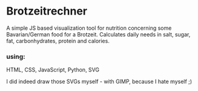 # Brotzeitrechner
A simple JS based visualization tool for nutrition concerning some Bavarian/German food for a Brotzeit. Calculates daily needs in salt, sugar, fat, carbonhydrates, protein and calories.

### using:
HTML, CSS, JavaScript, Python, SVG

I did indeed draw those SVGs myself - with GIMP, because I hate myself ;) 
